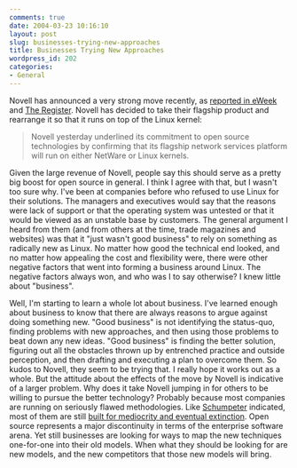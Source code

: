 ```yaml
---
comments: true
date: 2004-03-23 10:16:10
layout: post
slug: businesses-trying-new-approaches
title: Businesses Trying New Approaches
wordpress_id: 202
categories:
- General
---
```


Novell has announced a very strong move recently, as [reported in eWeek](http://www.eweek.com/article2/0,1759,1552521,00.asp) and [The Register](http://www.theregister.co.uk/content/53/36455.html). Novell has decided to take their flagship product and rearrange it so that it runs on top of the Linux kernel:


> Novell yesterday underlined its commitment to open source technologies by confirming that its flagship network services platform will run on either NetWare or Linux kernels.


Given the large revenue of Novell, people say this should serve as a pretty big boost for open source in general. I think I agree with that, but I wasn't too sure why. I've been at companies before who refused to use Linux for their solutions. The managers and executives would say that the reasons were lack of support or that the operating system was untested or that it would be viewed as an unstable base by customers. The general argument I heard from them (and from others at the time, trade magazines and websites) was that it "just wasn't good business" to rely on something as radically new as Linux. No matter how good the technical end looked, and no matter how appealing the cost and flexibility were, there were other negative factors that went into forming a business around Linux. The negative factors always won, and who was I to say otherwise? I knew little about "business".

Well, I'm starting to learn a whole lot about business. I've learned enough about business to know that there are always reasons to argue against doing something new.  "Good business" is not identifying the status-quo, finding problems with new approaches, and then using those problems to beat down any new ideas. "Good business" is finding the better solution, figuring out all the obstacles thrown up by entrenched practice and outside perception, and then drafting and executing a plan to overcome them. So kudos to Novell, they seem to be trying that. I really hope it works out as a whole. But the attitude about the effects of the move by Novell is indicative of a larger problem. Why does it take Novell jumping in for others to be willing to pursue the better technology? Probably because most companies are running on seriously flawed methodologies. Like [Schumpeter](http://en.wikipedia.org/wiki/Joseph_Schumpeter) indicated, most of them are still [built for mediocrity and eventual extinction](http://en.wikipedia.org/wiki/Creative_destruction). Open source represents a major discontinuity in terms of the enterprise software arena. Yet still businesses are looking for ways to map the new techniques one-for-one into their old models. When what they should be looking for are new models, and the new competitors that those new models will bring.
